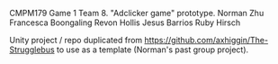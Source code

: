 CMPM179 Game 1 Team 8. "Adclicker game" prototype.
Norman Zhu
Francesca Boongaling
Revon Hollis
Jesus Barrios
Ruby Hirsch

Unity project / repo duplicated from https://github.com/axhiggin/The-Strugglebus to use as a template (Norman's past group project). 
